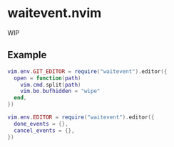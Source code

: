# waitevent.nvim

WIP

## Example

```lua
vim.env.GIT_EDITOR = require("waitevent").editor({
  open = function(path)
    vim.cmd.split(path)
    vim.bo.bufhidden = "wipe"
  end,
})

vim.env.EDITOR = require("waitevent").editor({
  done_events = {},
  cancel_events = {},
})
```